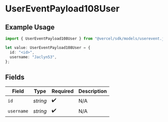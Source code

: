 # UserEventPayload108User

## Example Usage

```typescript
import { UserEventPayload108User } from "@vercel/sdk/models/userevent.js";

let value: UserEventPayload108User = {
  id: "<id>",
  username: "Jaclyn53",
};
```

## Fields

| Field              | Type               | Required           | Description        |
| ------------------ | ------------------ | ------------------ | ------------------ |
| `id`               | *string*           | :heavy_check_mark: | N/A                |
| `username`         | *string*           | :heavy_check_mark: | N/A                |